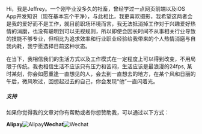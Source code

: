 Hi，我是Jeffrey。一个刚毕业没多久的社畜，曾经学过一点网页前端以及iOS App开发知识（现在基本忘个干净），与此相比，我更喜欢摄影，我希望这两者会是我的爱好而不是工作，就目前职场环境而言，我无法抵消掉工作对于兴趣爱好热情的消磨，也没有聪明到可以无视规则，所以即使会因长时间不从事相关行业导致的技能不够专业，但相比为追求效率和行业职业经验给我带来的个人热情消磨与自我内耗，我宁愿选择目前这种状态。

在当下，我相信我们的生活方式以及工作模式在一定程度上可以得到改变，不用局限于传统。我也相信生活不应该只有压力和苦闷，生活应该是最浪漫的24fps, 某时某刻，你会如愿重逢一直想见的人，会去到一直想去的地方，在某个风和日丽的午后，微风吹过，回想起过去的自己，你会发现“他”一直闪着光。





##### 支持

如果你觉得我的文章对你有帮助或者你想赞助我，可以通过以下方式：

**Alipay**![Alipay](https://user-images.githubusercontent.com/125366043/230581545-13499de6-688e-4952-ae77-876853148004.JPG)**Wechat**![Wechat](https://user-images.githubusercontent.com/125366043/230581589-0be118d2-a413-4dd1-ac51-7d0b12bce7ae.JPG)




